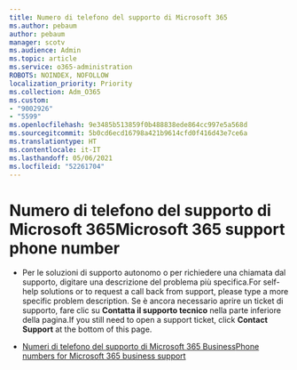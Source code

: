 ```yaml
---
title: Numero di telefono del supporto di Microsoft 365
ms.author: pebaum
author: pebaum
manager: scotv
ms.audience: Admin
ms.topic: article
ms.service: o365-administration
ROBOTS: NOINDEX, NOFOLLOW
localization_priority: Priority
ms.collection: Adm_O365
ms.custom:
- "9002926"
- "5599"
ms.openlocfilehash: 9e3485b513859f0b488838ede864cc997e5a568d
ms.sourcegitcommit: 5b0cd6ecd16798a421b9614cfd0f416d43e7ce6a
ms.translationtype: HT
ms.contentlocale: it-IT
ms.lasthandoff: 05/06/2021
ms.locfileid: "52261704"
---
```

# <a name="microsoft-365-support-phone-number"></a><span data-ttu-id="34728-102">Numero di telefono del supporto di Microsoft 365</span><span class="sxs-lookup"><span data-stu-id="34728-102">Microsoft 365 support phone number</span></span>

- <span data-ttu-id="34728-103">Per le soluzioni di supporto autonomo o per richiedere una chiamata dal supporto, digitare una descrizione del problema più specifica.</span><span class="sxs-lookup"><span data-stu-id="34728-103">For self-help solutions or to request a call back from support, please type a more specific problem description.</span></span>  <span data-ttu-id="34728-104">Se è ancora necessario aprire un ticket di supporto, fare clic su **Contatta il supporto tecnico** nella parte inferiore della pagina.</span><span class="sxs-lookup"><span data-stu-id="34728-104">If you still need to open a support ticket, click **Contact Support** at the bottom of this page.</span></span>

- [<span data-ttu-id="34728-105">Numeri di telefono del supporto di Microsoft 365 Business</span><span class="sxs-lookup"><span data-stu-id="34728-105">Phone numbers for Microsoft 365 business support</span></span>](/microsoft-365/admin/contact-support-for-business-products?view=o365-worldwide&tabs=phone)
